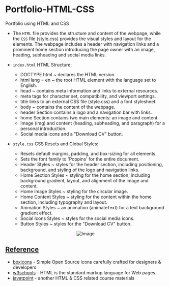 # Portfolio-HTML-CSS
Portfolio using HTML and CSS

- The `HTML` file provides the structure and content of the webpage, while the `CSS` file (style.css) provides the visual styles and layout for the elements. The webpage includes a header with navigation links and a prominent home section introducing the page owner with an image, heading, subheading and social media links.

- `index.html` HTML Structure:
  - DOCTYPE html ~ declares the HTML version.
  - html lang = en ~ the root HTML element with the language set to English.
  - head  ~ contains meta information and links to external resources.
  - meta tags for character set, compatibility, and viewport settings.
  - title links to an external CSS file (style.css) and a font stylesheet.
  - body ~ contains the content of the webpage.
  - header Section contains a logo and a navigation bar with links.
  - home Section contains two main elements: an image and content.
  - Image (img) and content (heading, subheading, and paragraph) for a personal introduction.
  - Social media icons and a "Download CV" button.

- `style.css` CSS Resets and Global Styles:
  -  Resets default margins, padding, and box-sizing for all elements.
  -  Sets the font family to 'Poppins' for the entire document.
  -  Header Styles ~ styles for the header section, including positioning, background, and styling of the logo and navigation links.
  -  Home Section Styles ~ styling for the home section, including background gradient, layout, and alignment of the image and content.
  -  Home Image Styles ~ styling for the circular image.
  -  Home Content Styles ~ styling for the content within the home section, including typography and layout.
  -  Animation Styles ~ an animation (animateText) for a text background gradient effect.
  -  Social Icons Styles ~ styles for the social media icons.
  -  Button Styles ~ styles for the "Download CV" button.

<p align="center">
  <img src="https://github.com/af4092/Portfolio-HTML-CSS/assets/24220136/b728773b-b1d5-4500-a175-39adf6580b44" alt="Image">
</p>

## [Reference]()

- [boxicons](https://boxicons.com/) - Simple Open Source icons carefully crafted for designers & developers
- [w3schools](https://www.w3schools.com/html/default.asp) - HTML is the standard markup language for Web pages.
- [javatpoint](https://www.javatpoint.com/html-tutorial) - another HTML & CSS related course materials
